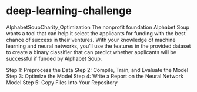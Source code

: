 # deep-learning-challenge
AlphabetSoupCharity_Optimization
The nonprofit foundation Alphabet Soup wants a tool that can help it select the applicants for funding with the best chance of success in their ventures. With your knowledge of machine learning and neural networks, you’ll use the features in the provided dataset to create a binary classifier that can predict whether applicants will be successful if funded by Alphabet Soup.

Step 1: Preprocess the Data
Step 2: Compile, Train, and Evaluate the Model
Step 3: Optimize the Model
Step 4: Write a Report on the Neural Network Model
Step 5: Copy Files Into Your Repository
